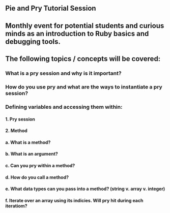 ## Pie and Pry Tutorial Session

## Monthly event for potential students and curious minds as an introduction to Ruby basics and debugging tools.

## The following topics / concepts will be covered:

### What is a pry session and why is it important?
### How do you use pry and what are the ways to instantiate a pry session?

### Defining variables and accessing them within: 
#### 1. Pry session
#### 2. Method
####      a. What is a method? 
####      b. What is an argument? 
####      c. Can you pry within a method? 
####      d. How do you call a method? 
####      e. What data types can you pass into a method? (string v. array v. integer) 
####      f. Iterate over an array using its indicies. Will pry hit during each iteratiom?